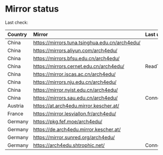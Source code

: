 <script src="./time.js"></script>
# Mirror status
Last check: <script type="text/javascript">localize(1751217670.8151054);</script>

|Country|Mirror|Last update|
|:------|:-----|:----------|
|China|https://mirrors.tuna.tsinghua.edu.cn/arch4edu/|<script type="text/javascript">localize(1751136388);</script>|
|China|https://mirrors.aliyun.com/arch4edu/|<script type="text/javascript">localize(1751136388);</script>|
|China|https://mirrors.bfsu.edu.cn/arch4edu/|<script type="text/javascript">localize(1751136388);</script>|
|China|https://mirrors.cernet.edu.cn/arch4edu/|ReadTimeout|
|China|https://mirror.iscas.ac.cn/arch4edu/|<script type="text/javascript">localize(1750574662);</script>|
|China|https://mirrors.nju.edu.cn/arch4edu/|<script type="text/javascript">localize(1751093104);</script>|
|China|https://mirror.nyist.edu.cn/arch4edu/|<script type="text/javascript">localize(1751136388);</script>|
|China|https://mirrors.sau.edu.cn/arch4edu/|ConnectionError|
|Austria|https://at.arch4edu.mirror.kescher.at/|<script type="text/javascript">localize(1751136388);</script>|
|France|https://mirror.lesviallon.fr/arch4edu/|<script type="text/javascript">localize(1751136388);</script>|
|Germany|https://pkg.fef.moe/arch4edu/|<script type="text/javascript">localize(1751136388);</script>|
|Germany|https://de.arch4edu.mirror.kescher.at/|<script type="text/javascript">localize(1751136388);</script>|
|Germany|https://mirror.sunred.org/arch4edu/|<script type="text/javascript">localize(1751136388);</script>|
|Germany|https://arch4edu.shtrophic.net/|ConnectionError|

<script src="./tablefilter/tablefilter.js"></script>
<script src="./table.js"></script>